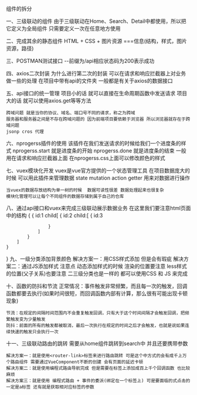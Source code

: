 组件的拆分

一、三级联动的组件
    由于三级联动在Home、Search、Detail中都使用，所以把它定义为全局组件
    只需要定义一次在任意地方使用

二、完成其余的静态组件
    HTML + CSS + 图片资源 ===信息(结构，样式，图片资源，路径)

三、POSTMAN测试接口 --前缀为/api相应状态码为200表示成功

四、axios二次封装
    为什么进行第二次的封装 可以在请求和响应拦截器上对业务做一些的处理
    在项目中带有api的文件夹 一般都是有关于axios的数据接口

五、api接口的统一管理
    项目小的话 就可以直接在生命周期函数中发送请求
    项目大的话 就可以使用axios.get等等方法

    跨域问题 就是当你的协议、域名、端口号不同的请求，称之为跨域
    服务器和服务器之间是不存在跨域问题的 因为前端项目要依赖于浏览器 所以浏览器就存在于跨域问题
    jsonp cros 代理

六、nprogerss插件的使用
    该插件在我们发送请求的时候给我们一个进度条的样式
    nprogerss.start 就是进度条的开始
    nprogerss.done 就是进度条的结束 
    一般用在请求和响应拦截器上面
    在nprogerss.css上面可以修改颜色的样式

七、vuex模块化开发
    vuex是vue官方提供的一个状态管理工具 在项目数据庞大的时候 可以用此插件来管理数据
    state mutation action getter 用来对数据进行操作

    当vuex的数据存放结构为单一树的时候  数据可读性很差 数据处理起来也很复杂
    模块化管理可以让每个不同组件的数据存储到属于自己的仓库 

八、通过api接口和vuex来完成三级联动展示数据业务
在这里我们要注意html页面中的结构
{
    {
        id:1
        child[
            {
                id:2
                child:[
                    {
                        id:3
                        
                    }
                ]
            }
        ]
    }
}
九、一级分类添加背景颜色
    解决方案一：用CSS样式添加 但是会有瑕疵
    解决方案二：通过JS添加样式
        注意点 动态添加样式的时候 渲染的位置要注意 less样式的位置(父子关系)也要注意
    二三级分类也是一样的 都可以使用CSS 和 JS 来完成

十、函数的防抖和节流
    正常情况：事件触发非常频繁，而且每一次的触发，回调函数都要去执行(如果时间很短，而回调函数内部有计算，那么很有可能出现卡顿现象)

    节流：在规定的间隔时间范围内不会重复触发回调，只有大于这个时间间隔才会触发回调，把频繁触发变为少量触发
    防抖：前面的所有的触发都被取消，最后一次执行在规定的时间之后才会触发，也就是说如果连续快速的触发只会执行一次

十一、三级联动路由的跳转
    需要从home组件跳转到search中 并且还要携带参数

    解决方案一：就是使用<router-link>标签来进行路由跳转 可是这个中方式的会有成千上万个路由组件 需要通过VueComponent不断的创建 会有页面的延迟卡顿
    解决方案二：就是使用编程式路由导航完成 但是需要在标签上添加成百上千个回调函数 也比较麻烦
    解决方案三：就是使用 编程式路由 + 事件的委派(绑定在一个标签上) 可是要面临的式点击的一定是a标签 还有就是获取相对应标签的参数


